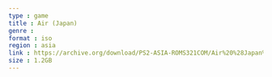 ```yaml
---
type : game
title : Air (Japan)
genre : 
format : iso
region : asia
link : https://archive.org/download/PS2-ASIA-ROMS321COM/Air%20%28Japan%29.7z
size : 1.2GB
---
```

